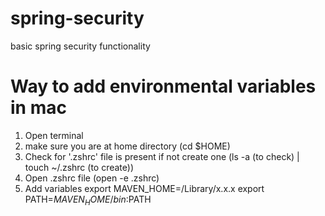 # spring-security
basic spring security functionality

# Way to add environmental variables in mac 
1. Open terminal
2. make sure you are at home directory (cd $HOME)
3. Check for '.zshrc' file is present if not create one (ls -a (to check) | touch ~/.zshrc (to create))
4. Open .zshrc file (open -e .zshrc)
5. Add variables
   export MAVEN_HOME=/Library/x.x.x
   export PATH=$MAVEN_HOME/bin:$PATH  
